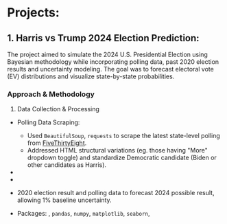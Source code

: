 # Projects:
## 1. Harris vs Trump 2024 Election Prediction: 
The project aimed to simulate the 2024 U.S. Presidential Election using Bayesian methodology while incorporating polling data, past 2020 election results and uncertainty modeling. The goal was to forecast electoral vote (EV) distributions and visualize state-by-state probabilities.

### Approach & Methodology
1. Data Collection & Processing
  * Polling Data Scraping: 

    * Used `BeautifulSoup`, `requests` to scrape the latest state-level polling from [FiveThirtyEight](https://projects.fivethirtyeight.com/polls/president-general/).
    * Addressed HTML structural variations (eg. those having "More" dropdown toggle) and standardize Democratic candidate (Biden or other candidates as Harris).
  * 
  * 
* 2020 election result and polling data to forecast 2024 possible result, allowing 1% baseline uncertainty.
* Packages: , `pandas`, `numpy`, `matplotlib`, `seaborn`, 
